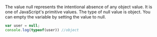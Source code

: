 
 The value null represents the intentional absence of any object value. It is one of JavaScript's primitive values. The type of null value is object.
 You can empty the variable by setting the value to null.

 ```javascript
 var user = null;
 console.log(typeof(user)) //object
 ```
